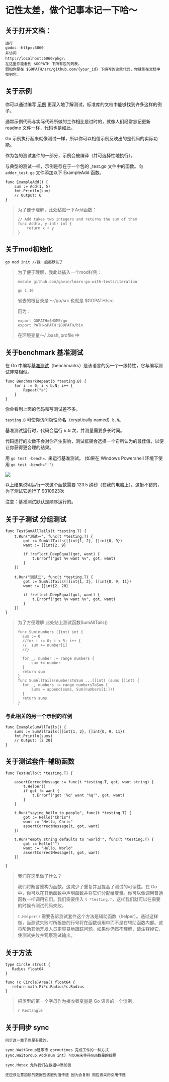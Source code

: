 # 记性太差，做个记事本记一下哈～

## 关于打开文档：

```
运行 
godoc -http=:6060 
并访问 
http://localhost:6060/pkg/。
在这里你能看到 $GOPATH 下所有包的列表，
假如你是在 $GOPATH/src/github.com/{your_id} 下编写的这些代码，你就能在文档中找到它。
```

## 关于示例

你可以通过编写 [示例](https://blog.golang.org/examples) 更深入地了解测试，标准库的文档中能够找到许多这样的例子。

通常示例代码与实际代码所做的工作相比是过时的，就像人们经常忘记更新 readme 文件一样，代码也是如此。

Go 示例执行起来就像测试一样，所以你可以相信示例反映出的是代码的实际功能。

作为包的测试套件的一部分，示例会被编译（并可选择性地执行）。

与典型的测试一样，示例是存在于一个包的 _test.go 文件中的函数。向 `adder_test.go` 文件添加以下 ExampleAdd 函数。

```
func ExampleAdd() {
    sum := Add(1, 5)
    fmt.Println(sum)
    // Output: 6
}
```

> 为了便于理解，此处粘贴一下Add函数：
>
> ```
> // Add takes two integers and returns the sum of them
> func Add(x, y int) int {
>     return x + y
> }
> ```

## 关于mod初始化

```
go mod init //我一般都默认了
```

> 为了便于理解，我此处插入一个mod样例：
>
> ```
> module github.com/gavin/learn-go-with-tests/iteration
> 
> go 1.16
> 
> ```
>
> 省去的根目录是 ～/go/src 也就是 $GOPATH/src
>
> 因为：
>
> ```
> export GOPATH=$HOME/go
> export PATH=$PATH:$GOPATH/bin
> ```
>
> 在环境变量～/ .bash_profile 中

## 关于benchmark 基准测试

在 Go 中编写[基准测试](https://golang.org/pkg/testing/#hdr-Benchmarks)（benchmarks）是该语言的另一个一级特性，它与编写测试非常相似。



```
func BenchmarkRepeat(b *testing.B) {
    for i := 0; i < b.N; i++ {
        Repeat("a")
    }
}
```

你会看到上面的代码和写测试差不多。

`testing.B` 可使你访问隐性命名（cryptically named）`b.N`。

基准测试运行时，代码会运行 `b.N` 次，并测量需要多长时间。

代码运行的次数不会对你产生影响，测试框架会选择一个它所认为的最佳值，以便让你获得更合理的结果。

用 `go test -bench=.` 来运行基准测试。 (如果在 Windows Powershell 环境下使用 `go test -bench="."`)

![](https://gitee.com/gavinyjb/images/raw/master/img/20210409142822.png)

以上结果说明运行一次这个函数需要 123.5 纳秒（在我的电脑上）。这挺不错的，为了测试它运行了 9310923次

注意：基准测试默认是顺序运行的。

## 关于子测试 分组测试

```
func TestSumAllTails(t *testing.T) {
	t.Run("测试一", func(t *testing.T) {
		got := SumAllTails([]int{1, 2}, []int{0, 9})
		want := []int{2, 9}

		if !reflect.DeepEqual(got, want) {
			t.Errorf("got %v want %v", got, want)
		}
	})

	t.Run("测试二", func(t *testing.T) {
		got := SumAllTails([]int{1, 2}, []int{0, 9, 11})
		want := []int{2, 20}

		if !reflect.DeepEqual(got, want) {
			t.Errorf("got %v want %v", got, want)
		}
	})
}
```

> 为了方便理解 此处贴上测试函数SumAllTails()
>
> ```
> func Sum(numbers []int) int {
> 	sum := 0
> 	//for i := 0; i < 5; i++ {
> 	//	sum += number[i]
> 	//}
> 
> 	for _, number := range numbers {
> 		sum += number
> 	}
> 	return sum
> }
> func SumAllTails(numbersToSum ...[]int) (sums []int) {
> 	for _, numbers := range numbersToSum {
> 		sums = append(sums, Sum(numbers[1:]))
> 	}
> 	return sums
> }
> 
> ```

### 与此相关的另一个示例的样例

```
func ExampleSumAllTails() {
	sums := SumAllTails([]int{1, 2}, []int{0, 9, 11})
	fmt.Println(sums)
	// Output: [2 20]
}
```

## 关于测试套件-辅助函数

```
func TestHello(t *testing.T) {

    assertCorrectMessage := func(t *testing.T, got, want string) {
        t.Helper()
        if got != want {
            t.Errorf("got '%q' want '%q'", got, want)
        }
    }

    t.Run("saying hello to people", func(t *testing.T) {
        got := Hello("Chris")
        want := "Hello, Chris"
        assertCorrectMessage(t, got, want)
    })

    t.Run("empty string defaults to 'world'", func(t *testing.T) {
        got := Hello("")
        want := "Hello, World"
        assertCorrectMessage(t, got, want)
    })

}
```

> 我们在这里做了什么？
>
> 我们将断言重构为函数。这减少了重复并且提高了测试的可读性。在 Go 中，你可以在其他函数中声明函数并将它们分配给变量。你可以像调用普通函数一样调用它们。我们需要传入 `t *testing.T`，这样我们就可以在需要的时候令测试代码失败。
>
> `t.Helper()` 需要告诉测试套件这个方法是辅助函数（helper）。通过这样做，当测试失败时所报告的行号将在函数调用中而不是在辅助函数内部。这将帮助其他开发人员更容易地跟踪问题。如果你仍然不理解，请注释掉它，使测试失败并观察测试输出。

## 关于方法

```
type Circle struct {
   Radius float64
}

func (c Circle)Area() float64 {
   return math.Pi*c.Radius*c.Radius
}

```

> 把类型的第一个字母作为接收者变量是 Go 语言的一个惯例。
>
> ```
> r Rectangle
> ```

## 关于同步 sync

```
同步这一章节也是有趣的，

sync.WaitGroup是等待 goroutines 完成工作的一种方式
sync.WaitGroup.Add(num int) 可以用来等待num数量的线程

sync.Mutex 允许我们在数据中添加锁 

还应该注意加锁的数据应该避免值传递 因为会复制 而应该采用引用传递
```

